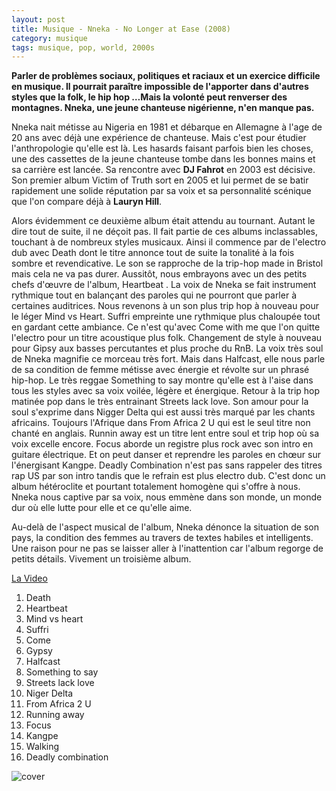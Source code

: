 ```yaml
---
layout: post
title: Musique - Nneka - No Longer at Ease (2008)
category: musique
tags: musique, pop, world, 2000s
---
```


**Parler de problèmes sociaux, politiques et raciaux et un exercice difficile en musique. Il pourrait paraître impossible de l'apporter dans d'autres styles que la folk, le hip hop …Mais la volonté peut renverser des montagnes. Nneka, une jeune chanteuse nigérienne, n'en manque pas.**

Nneka nait métisse au Nigeria en 1981 et débarque en Allemagne à l'age de 20 ans avec déjà une expérience de chanteuse. Mais c'est pour étudier l'anthropologie qu'elle est là. Les hasards faisant parfois bien les choses, une des cassettes de la jeune chanteuse tombe dans les bonnes mains et sa carrière est lancée. Sa rencontre avec **DJ Fahrot** en 2003 est décisive. Son premier album Victim of Truth sort en 2005 et lui permet de se batir rapidement une solide réputation par sa voix et sa personnalité scénique que l'on compare déjà à **Lauryn Hill**.

Alors évidemment ce deuxième album était attendu au tournant. Autant le dire tout de suite, il ne déçoit pas. Il fait partie de ces albums inclassables, touchant à de nombreux styles musicaux. Ainsi il commence par de l'electro dub avec Death dont le titre annonce tout de suite la tonalité à la fois sombre et revendicative. Le son se rapproche de la trip-hop made in Bristol mais cela ne va pas durer. Aussitôt, nous embrayons avec un des petits chefs d'œuvre de l'album, Heartbeat . La voix de Nneka se fait instrument rythmique tout en balançant des paroles qui ne pourront que parler à certaines auditrices. Nous revenons à un son plus trip hop à nouveau pour le léger Mind vs Heart. Suffri empreinte une rythmique plus chaloupée tout en gardant cette ambiance. Ce n'est qu'avec Come with me que l'on quitte l'electro pour un titre acoustique plus folk. Changement de style à nouveau pour Gipsy aux basses percutantes et plus proche du RnB. La voix très soul de Nneka magnifie ce morceau très fort. Mais dans Halfcast, elle nous parle de sa condition de femme métisse avec énergie et révolte sur un phrasé hip-hop. Le très reggae Something to say montre qu'elle est à l'aise dans tous les styles avec sa voix voilée, légère et énergique. Retour à la trip hop matinée pop dans le très entrainant Streets lack love. Son amour pour la soul s'exprime dans Nigger Delta qui est aussi très marqué par les chants africains. Toujours l'Afrique dans From Africa 2 U qui est le seul titre non chanté en anglais. Runnin away est un titre lent entre soul et trip hop où sa voix excelle encore. Focus aborde un registre plus rock avec son intro en guitare électrique. Et on peut danser et reprendre les paroles en chœur sur l'énergisant Kangpe. Deadly Combination n'est pas sans rappeler des titres rap US par son intro tandis que le refrain est plus electro dub. C'est donc un album hétéroclite et pourtant totalement homogène qui s'offre à nous. Nneka nous captive par sa voix, nous emmène dans son monde, un monde dur où elle lutte pour elle et ce qu'elle aime.

Au-delà de l'aspect musical de l'album, Nneka dénonce la situation de son pays, la condition des femmes au travers de textes habiles et intelligents. Une raison pour ne pas se laisser aller à l'inattention car l'album regorge de petits détails. Vivement un troisième album.

[La Video](https://www.youtube.com/watch?v=6ivg3J3h5Ps)

1. Death
2. Heartbeat 
3. Mind vs heart 
4. Suffri 
5. Come 
6. Gypsy 
7. Halfcast 
8. Something to say 
9. Streets lack love 
10. Niger Delta 
11. From Africa 2 U 
12. Running away 
13. Focus 
14. Kangpe 
15. Walking 
16. Deadly combination


![cover](http://cheziceman.files.wordpress.com/2014/11/nnekaease.jpg)



